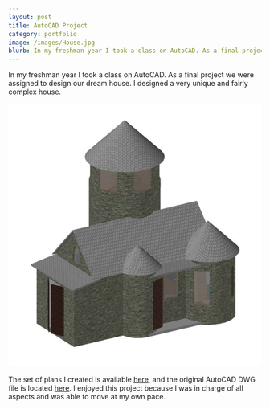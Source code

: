 ```yaml
---
layout: post
title: AutoCAD Project
category: portfolio
image: /images/House.jpg
blurb: In my freshman year I took a class on AutoCAD. As a final project we were assigned to design our dream house. I designed a very unique and fairly complex house.
---
```


In my freshman year I took a class on AutoCAD. As a final project we were assigned to design our dream house. I designed a very unique and fairly complex house.

![House](/images/House.jpg)

The set of plans I created is available [here](/files/House.pdf), and the original AutoCAD DWG file is located [here](/files/House.dwg). I enjoyed this project because I was in charge of all aspects and was able to move at my own pace.
